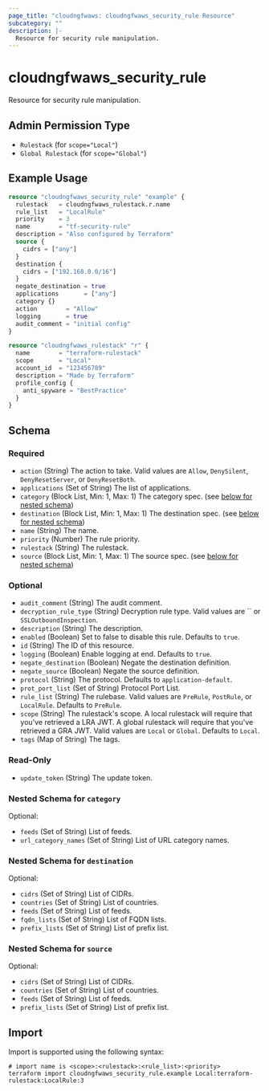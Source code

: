 ```yaml
---
page_title: "cloudngfwaws: cloudngfwaws_security_rule Resource"
subcategory: ""
description: |-
  Resource for security rule manipulation.
---
```


# cloudngfwaws_security_rule

Resource for security rule manipulation.


## Admin Permission Type

* `Rulestack` (for `scope="Local"`)
* `Global Rulestack` (for `scope="Global"`)


## Example Usage

```terraform
resource "cloudngfwaws_security_rule" "example" {
  rulestack   = cloudngfwaws_rulestack.r.name
  rule_list   = "LocalRule"
  priority    = 3
  name        = "tf-security-rule"
  description = "Also configured by Terraform"
  source {
    cidrs = ["any"]
  }
  destination {
    cidrs = ["192.168.0.0/16"]
  }
  negate_destination = true
  applications       = ["any"]
  category {}
  action        = "Allow"
  logging       = true
  audit_comment = "initial config"
}

resource "cloudngfwaws_rulestack" "r" {
  name        = "terraform-rulestack"
  scope       = "Local"
  account_id  = "123456789"
  description = "Made by Terraform"
  profile_config {
    anti_spyware = "BestPractice"
  }
}
```


<!-- schema generated by tfplugindocs -->
## Schema

### Required

- `action` (String) The action to take. Valid values are `Allow`, `DenySilent`, `DenyResetServer`, or `DenyResetBoth`.
- `applications` (Set of String) The list of applications.
- `category` (Block List, Min: 1, Max: 1) The category spec. (see [below for nested schema](#nestedblock--category))
- `destination` (Block List, Min: 1, Max: 1) The destination spec. (see [below for nested schema](#nestedblock--destination))
- `name` (String) The name.
- `priority` (Number) The rule priority.
- `rulestack` (String) The rulestack.
- `source` (Block List, Min: 1, Max: 1) The source spec. (see [below for nested schema](#nestedblock--source))

### Optional

- `audit_comment` (String) The audit comment.
- `decryption_rule_type` (String) Decryption rule type. Valid values are `` or `SSLOutboundInspection`.
- `description` (String) The description.
- `enabled` (Boolean) Set to false to disable this rule. Defaults to `true`.
- `id` (String) The ID of this resource.
- `logging` (Boolean) Enable logging at end. Defaults to `true`.
- `negate_destination` (Boolean) Negate the destination definition.
- `negate_source` (Boolean) Negate the source definition.
- `protocol` (String) The protocol. Defaults to `application-default`.
- `prot_port_list` (Set of String) Protocol Port List.
- `rule_list` (String) The rulebase. Valid values are `PreRule`, `PostRule`, or `LocalRule`. Defaults to `PreRule`.
- `scope` (String) The rulestack's scope. A local rulestack will require that you've retrieved a LRA JWT. A global rulestack will require that you've retrieved a GRA JWT. Valid values are `Local` or `Global`. Defaults to `Local`.
- `tags` (Map of String) The tags.

### Read-Only

- `update_token` (String) The update token.

<a id="nestedblock--category"></a>
### Nested Schema for `category`

Optional:

- `feeds` (Set of String) List of feeds.
- `url_category_names` (Set of String) List of URL category names.


<a id="nestedblock--destination"></a>
### Nested Schema for `destination`

Optional:

- `cidrs` (Set of String) List of CIDRs.
- `countries` (Set of String) List of countries.
- `feeds` (Set of String) List of feeds.
- `fqdn_lists` (Set of String) List of FQDN lists.
- `prefix_lists` (Set of String) List of prefix list.


<a id="nestedblock--source"></a>
### Nested Schema for `source`

Optional:

- `cidrs` (Set of String) List of CIDRs.
- `countries` (Set of String) List of countries.
- `feeds` (Set of String) List of feeds.
- `prefix_lists` (Set of String) List of prefix list.


## Import

Import is supported using the following syntax:

```shell
# import name is <scope>:<rulestack>:<rule_list>:<priority>
terraform import cloudngfwaws_security_rule.example Local:terraform-rulestack:LocalRule:3
```
